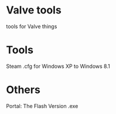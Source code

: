 # Valve tools

tools for Valve things

# Tools
Steam .cfg for Windows XP to Windows 8.1

# Others
Portal: The Flash Version .exe
